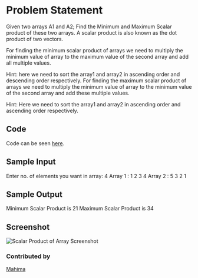 # Problem Statement
Given two arrays A1 and A2; Find the Minimum and Maximum Scalar product of these two arrays.
A scalar product is also known as the dot product of two vectors.

For finding the minimum scalar product of arrays we need to multiply the minimum value of array to the maximum value of the second array and add all multiple values.

Hint: here we need to sort the array1 and array2 in ascending order and descending order respectively.
For finding the maximum scalar product of arrays we need to multiply the minimum value of array to the minimum value of the second array and add these multiple values.

Hint: Here we need to sort the array1 and array2 in ascending order and ascending order respectively.

## Code
Code can be seen [here](https://github.com/MAHIMA01/AlgoCode/blob/Mahima-update/Java/Scalar%20Product/ScalerProduct.java).

## Sample Input
Enter no. of elements you want in array: 4
Array 1 : 1 2 3 4
Array 2 : 5 3 2 1

## Sample Output
Minimum Scalar Product is 21
Maximum Scalar Product is 34

## Screenshot
![Scalar Product of Array Screenshot](https://user-images.githubusercontent.com/43912375/97208587-4f45ff80-17e1-11eb-9da8-05fae2cbcfed.PNG)

### Contributed by
[Mahima](https://github.com/MAHIMA01)
